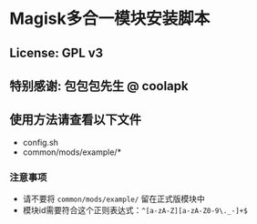 # Magisk多合一模块安装脚本

## License: GPL v3
## 特别感谢: 包包包先生 @ coolapk

## 使用方法请查看以下文件
- config.sh
- common/mods/example/*

### 注意事项
- 请不要将 `common/mods/example/` 留在正式版模块中
- 模块id需要符合这个正则表达式：`^[a-zA-Z][a-zA-Z0-9\._-]+$`
